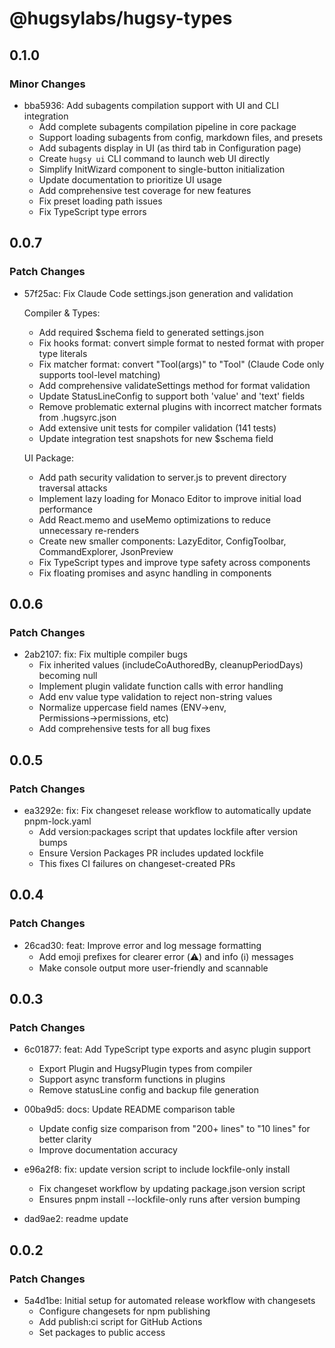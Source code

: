 # @hugsylabs/hugsy-types

## 0.1.0

### Minor Changes

- bba5936: Add subagents compilation support with UI and CLI integration
  - Add complete subagents compilation pipeline in core package
  - Support loading subagents from config, markdown files, and presets
  - Add subagents display in UI (as third tab in Configuration page)
  - Create `hugsy ui` CLI command to launch web UI directly
  - Simplify InitWizard component to single-button initialization
  - Update documentation to prioritize UI usage
  - Add comprehensive test coverage for new features
  - Fix preset loading path issues
  - Fix TypeScript type errors

## 0.0.7

### Patch Changes

- 57f25ac: Fix Claude Code settings.json generation and validation

  Compiler & Types:
  - Add required $schema field to generated settings.json
  - Fix hooks format: convert simple format to nested format with proper type literals
  - Fix matcher format: convert "Tool(args)" to "Tool" (Claude Code only supports tool-level matching)
  - Add comprehensive validateSettings method for format validation
  - Update StatusLineConfig to support both 'value' and 'text' fields
  - Remove problematic external plugins with incorrect matcher formats from .hugsyrc.json
  - Add extensive unit tests for compiler validation (141 tests)
  - Update integration test snapshots for new $schema field

  UI Package:
  - Add path security validation to server.js to prevent directory traversal attacks
  - Implement lazy loading for Monaco Editor to improve initial load performance
  - Add React.memo and useMemo optimizations to reduce unnecessary re-renders
  - Create new smaller components: LazyEditor, ConfigToolbar, CommandExplorer, JsonPreview
  - Fix TypeScript types and improve type safety across components
  - Fix floating promises and async handling in components

## 0.0.6

### Patch Changes

- 2ab2107: fix: Fix multiple compiler bugs
  - Fix inherited values (includeCoAuthoredBy, cleanupPeriodDays) becoming null
  - Implement plugin validate function calls with error handling
  - Add env value type validation to reject non-string values
  - Normalize uppercase field names (ENV→env, Permissions→permissions, etc)
  - Add comprehensive tests for all bug fixes

## 0.0.5

### Patch Changes

- ea3292e: fix: Fix changeset release workflow to automatically update pnpm-lock.yaml
  - Add version:packages script that updates lockfile after version bumps
  - Ensure Version Packages PR includes updated lockfile
  - This fixes CI failures on changeset-created PRs

## 0.0.4

### Patch Changes

- 26cad30: feat: Improve error and log message formatting
  - Add emoji prefixes for clearer error (⚠️) and info (ℹ️) messages
  - Make console output more user-friendly and scannable

## 0.0.3

### Patch Changes

- 6c01877: feat: Add TypeScript type exports and async plugin support
  - Export Plugin and HugsyPlugin types from compiler
  - Support async transform functions in plugins
  - Remove statusLine config and backup file generation

- 00ba9d5: docs: Update README comparison table
  - Update config size comparison from "200+ lines" to "10 lines" for better clarity
  - Improve documentation accuracy

- e96a2f8: fix: update version script to include lockfile-only install
  - Fix changeset workflow by updating package.json version script
  - Ensures pnpm install --lockfile-only runs after version bumping

- dad9ae2: readme update

## 0.0.2

### Patch Changes

- 5a4d1be: Initial setup for automated release workflow with changesets
  - Configure changesets for npm publishing
  - Add publish:ci script for GitHub Actions
  - Set packages to public access
